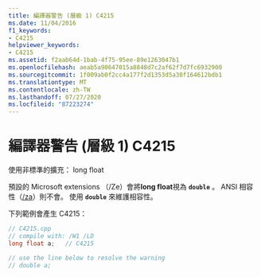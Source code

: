 ```yaml
---
title: 編譯器警告 (層級 1) C4215
ms.date: 11/04/2016
f1_keywords:
- C4215
helpviewer_keywords:
- C4215
ms.assetid: f2aab64d-1bab-4f75-95ee-89e1263047b1
ms.openlocfilehash: aeab5a90647015a8848d7c2af62f7d7fc6932900
ms.sourcegitcommit: 1f009ab0f2cc4a177f2d1353d5a38f164612bdb1
ms.translationtype: MT
ms.contentlocale: zh-TW
ms.lasthandoff: 07/27/2020
ms.locfileid: "87223274"
---
```

# <a name="compiler-warning-level-1-c4215"></a>編譯器警告 (層級 1) C4215

使用非標準的擴充： long float

預設的 Microsoft extensions （/Ze）會將**long float**視為 **`double`** 。 ANSI 相容性（[/za](../../build/reference/za-ze-disable-language-extensions.md)）則不會。 使用 **`double`** 來維護相容性。

下列範例會產生 C4215：

```cpp
// C4215.cpp
// compile with: /W1 /LD
long float a;   // C4215

// use the line below to resolve the warning
// double a;
```
